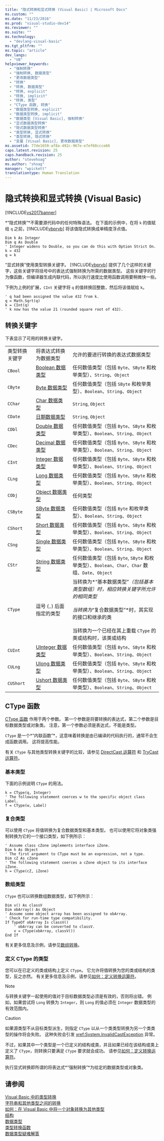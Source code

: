 ```yaml
---
title: "隐式转换和显式转换 (Visual Basic) | Microsoft Docs"
ms.custom: ""
ms.date: "11/23/2016"
ms.prod: "visual-studio-dev14"
ms.reviewer: ""
ms.suite: ""
ms.technology: 
  - "devlang-visual-basic"
ms.tgt_pltfrm: ""
ms.topic: "article"
dev_langs: 
  - "VB"
helpviewer_keywords: 
  - "强制转换"
  - "强制转换, 数据类型"
  - "更改数据类型"
  - "转换"
  - "转换, 数据类型"
  - "转换, explicit"
  - "转换, implicit"
  - "转换, 类型"
  - "CType 函数, 转换"
  - "数据类型转换, explicit"
  - "数据类型转换, implicit"
  - "数据类型 [Visual Basic], 强制转换"
  - "显式数据类型转换"
  - "隐式数据类型转换"
  - "类型转换, 显式转换"
  - "类型转换, 隐式转换"
  - "变量 [Visual Basic], 更改数据类型"
ms.assetid: 77de1659-af8a-492c-967e-e7ef60ccce66
caps.latest.revision: 25
caps.handback.revision: 25
author: "stevehoag"
ms.author: "shoag"
manager: "wpickett"
translationtype: Human Translation
---
```

# 隐式转换和显式转换 (Visual Basic)
[!INCLUDE[vs2017banner](../../../../csharp/includes/vs2017banner.md)]

*“隐式转换”*不需要源代码中的任何特殊语法。  在下面的示例中，在将 `k` 的值赋给 `q` 之前，[!INCLUDE[vbprvb](../../../../csharp/programming-guide/concepts/linq/includes/vbprvb_md.md)] 将该值隐式转换成单精度浮点值。  
  
```  
Dim k As Integer  
Dim q As Double  
' Integer widens to Double, so you can do this with Option Strict On.  
k = 432  
q = k  
```  
  
 “显式转换”使用类型转换关键字。  [!INCLUDE[vbprvb](../../../../csharp/programming-guide/concepts/linq/includes/vbprvb_md.md)] 提供了几个这样的关键字，这些关键字将括号中的表达式强制转换为所需的数据类型。  这些关键字的行为像函数，但编译器生成内联代码，所以执行速度比使用函数调用要稍微快一些。  
  
 下例为上例的扩展，`CInt` 关键字将 `q` 的值转换回整数，然后将该值赋给 `k`。  
  
```  
' q had been assigned the value 432 from k.  
q = Math.Sqrt(q)  
k = CInt(q)  
' k now has the value 21 (rounded square root of 432).  
```  
  
## 转换关键字  
 下表显示了可用的转换关键字。  
  
||||  
|-|-|-|  
|类型转换关键字|将表达式转换为数据类型|允许的要进行转换的表达式数据类型|  
|`CBool`|[Boolean 数据类型](../../../../visual-basic/language-reference/data-types/boolean-data-type.md)|任何数值类型（包括 `Byte`、`SByte` 和枚举类型）、`String`、`Object`|  
|`CByte`|[Byte 数据类型](../../../../visual-basic/language-reference/data-types/byte-data-type.md)|任何数值类型（包括 `SByte` 和枚举类型）、`Boolean`、`String`、`Object`|  
|`CChar`|[Char 数据类型](../../../../visual-basic/language-reference/data-types/char-data-type.md)|`String`, `Object`|  
|`CDate`|[日期数据类型](../../../../visual-basic/language-reference/data-types/date-data-type.md)|`String`, `Object`|  
|`CDbl`|[Double 数据类型](../../../../visual-basic/language-reference/data-types/double-data-type.md)|任何数值类型（包括 `Byte`、`SByte` 和枚举类型）、`Boolean`、`String`、`Object`|  
|`CDec`|[Decimal 数据类型](../../../../visual-basic/language-reference/data-types/decimal-data-type.md)|任何数值类型（包括 `Byte`、`SByte` 和枚举类型）、`Boolean`、`String`、`Object`|  
|`CInt`|[Integer 数据类型](../../../../visual-basic/language-reference/data-types/integer-data-type.md)|任何数值类型（包括 `Byte`、`SByte` 和枚举类型）、`Boolean`、`String`、`Object`|  
|`CLng`|[Long 数据类型](../../../../visual-basic/language-reference/data-types/long-data-type.md)|任何数值类型（包括 `Byte`、`SByte` 和枚举类型）、`Boolean`、`String`、`Object`|  
|`CObj`|[Object 数据类型](../../../../visual-basic/language-reference/data-types/object-data-type.md)|任何类型|  
|`CSByte`|[SByte 数据类型](../../../../visual-basic/language-reference/data-types/sbyte-data-type.md)|任何数值类型（包括 `Byte` 和枚举类型）、`Boolean`、`String`、`Object`|  
|`CShort`|[Short 数据类型](../../../../visual-basic/language-reference/data-types/short-data-type.md)|任何数值类型（包括 `Byte`、`SByte` 和枚举类型）、`Boolean`、`String`、`Object`|  
|`CSng`|[Single 数据类型](../../../../visual-basic/language-reference/data-types/single-data-type.md)|任何数值类型（包括 `Byte`、`SByte` 和枚举类型）、`Boolean`、`String`、`Object`|  
|`CStr`|[String 数据类型](../../../../visual-basic/language-reference/data-types/string-data-type.md)|任何数值类型（包括 `Byte`, `SByte` 和枚举类型）、`Boolean`、`Char`、`Char` 数组、`Date`、`Object`|  
|`CType`|逗号 \(`,`\) 后面指定的类型|当转换为*“基本数据类型”*（包括基本类型数组）时，相应转换关键字所允许的相同类型<br /><br /> 当转换为*“复合数据类型”*时，其实现的接口和继承的类<br /><br /> 当转换为一个已经在其上重载 `CType` 的类或结构时，该类或结构|  
|`CUInt`|[UInteger 数据类型](../../../../visual-basic/language-reference/data-types/uinteger-data-type.md)|任何数值类型（包括 `Byte`、`SByte` 和枚举类型）、`Boolean`、`String`、`Object`|  
|`CULng`|[Ulong 数据类型](../../../../visual-basic/language-reference/data-types/ulong-data-type.md)|任何数值类型（包括 `Byte`、`SByte` 和枚举类型）、`Boolean`、`String`、`Object`|  
|`CUShort`|[Ushort 数据类型](../../../../visual-basic/language-reference/data-types/ushort-data-type.md)|任何数值类型（包括 `Byte`、`SByte` 和枚举类型）、`Boolean`、`String`、`Object`|  
  
## CType 函数  
 [CType 函数](../../../../visual-basic/language-reference/functions/ctype-function.md) 作用于两个参数。  第一个参数是将要转换的表达式，第二个参数是目标数据类型或对象类。  注意，第一个参数必须是表达式，不能是类型。  
  
 `CType` 是一个*“内联函数”*，这意味着转换是由已编译的代码执行的，通常不会生成函数调用。  这将提高性能。  
  
 有关 `CType` 与其他类型转换关键字的比较，请参见 [DirectCast 运算符](../../../../visual-basic/language-reference/operators/directcast-operator.md) 和 [TryCast 运算符](../../../../visual-basic/language-reference/operators/trycast-operator.md)。  
  
### 基本类型  
 下面的示例说明 `CType` 的用法。  
  
```  
k = CType(q, Integer)  
' The following statement coerces w to the specific object class Label.  
f = CType(w, Label)  
```  
  
### 复合类型  
 可以使用 `CType` 将值转换为复合数据类型和基本类型。  也可以使用它将对象类强制转换为它的一个接口类型，如下例所示：  
  
```  
' Assume class cZone implements interface iZone.  
Dim h As Object  
' The first argument to CType must be an expression, not a type.  
Dim cZ As cZone  
' The following statement coerces a cZone object to its interface iZone.  
h = CType(cZ, iZone)  
```  
  
### 数组类型  
 `CType` 也可以转换数组数据类型，如下例所示：  
  
```  
Dim v() As classV  
Dim obArray() As Object  
' Assume some object array has been assigned to obArray.  
' Check for run-time type compatibility.  
If TypeOf obArray Is classV()  
    ' obArray can be converted to classV.  
    v = CType(obArray, classV())  
End If  
```  
  
 有关更多信息及示例，请参见[数组转换](../../../../visual-basic/programming-guide/language-features/data-types/array-conversions.md)。  
  
### 定义 CType 的类型  
 您可以在已定义的类或结构上定义 `CType`。  它允许将值转换为您的类或结构的类型，反之亦然。  有关更多信息及示例，请参见[如何：定义转换运算符](../../../../visual-basic/programming-guide/language-features/procedures/how-to-define-a-conversion-operator.md)。  
  
> [!NOTE]
>  与转换关键字一起使用的值对于目标数据类型必须是有效的，否则将出错。  例如，如果尝试将 `Long` 转换为 `Integer`，则 `Long` 的值必须在 `Integer` 数据类型的有效范围内。  
  
> [!CAUTION]
>  如果源类型不从目标类型派生，则指定 `CType` 以从一个类类型转换为另一个类类型的操作将会失败。  这种失败会引发 <xref:System.InvalidCastException> 异常。  
  
 不过，如果其中一个类型是一个已定义的结构或类，并且如果已经在该结构或类上定义了 `CType`，则转换只要满足 `CType` 要求就会成功。  请参见[如何：定义转换运算符](../../../../visual-basic/programming-guide/language-features/procedures/how-to-define-a-conversion-operator.md)。  
  
 执行显式转换即所谓的将表达式*“强制转换”*为给定的数据类型或对象类。  
  
## 请参阅  
 [Visual Basic 中的类型转换](../../../../visual-basic/programming-guide/language-features/data-types/type-conversions.md)   
 [字符串和其他类型之间的转换](../../../../visual-basic/programming-guide/language-features/data-types/conversions-between-strings-and-other-types.md)   
 [如何：在 Visual Basic 中将一个对象转换为其他类型](../../../../visual-basic/programming-guide/language-features/data-types/how-to-convert-an-object-to-another-type.md)   
 [结构](../../../../visual-basic/programming-guide/language-features/data-types/structures.md)   
 [数据类型](../../../../visual-basic/language-reference/data-types/data-type-summary.md)   
 [类型转换函数](../../../../visual-basic/language-reference/functions/type-conversion-functions.md)   
 [数据类型疑难解答](../../../../visual-basic/programming-guide/language-features/data-types/troubleshooting-data-types.md)